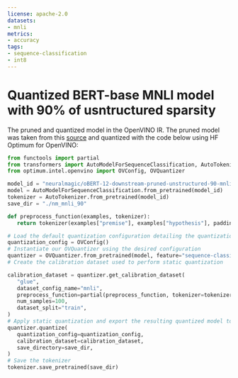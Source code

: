```yaml
---
license: apache-2.0
datasets:
- mnli
metrics:
- accuracy
tags:
- sequence-classification
- int8
---
```

 # Quantized BERT-base MNLI model with 90% of usntructured sparsity
 The pruned and quantized model in the OpenVINO IR. The pruned model was taken from this [source](https://huggingface.co/neuralmagic/oBERT-12-downstream-pruned-unstructured-90-mnli) and quantized with the code below using HF Optimum for OpenVINO:
 
 ```python
from functools import partial
from transformers import AutoModelForSequenceClassification, AutoTokenizer
from optimum.intel.openvino import OVConfig, OVQuantizer

model_id = "neuralmagic/oBERT-12-downstream-pruned-unstructured-90-mnli" #"typeform/distilbert-base-uncased-mnli" 
model = AutoModelForSequenceClassification.from_pretrained(model_id)
tokenizer = AutoTokenizer.from_pretrained(model_id)
save_dir = "./nm_mnli_90"

def preprocess_function(examples, tokenizer):
    return tokenizer(examples["premise"], examples["hypothesis"], padding="max_length", max_length=128, truncation=True)

# Load the default quantization configuration detailing the quantization we wish to apply
quantization_config = OVConfig()
# Instantiate our OVQuantizer using the desired configuration
quantizer = OVQuantizer.from_pretrained(model, feature="sequence-classification")
# Create the calibration dataset used to perform static quantization

calibration_dataset = quantizer.get_calibration_dataset(
    "glue",
    dataset_config_name="mnli",
    preprocess_function=partial(preprocess_function, tokenizer=tokenizer),
    num_samples=100,
    dataset_split="train",
)
# Apply static quantization and export the resulting quantized model to OpenVINO IR format
quantizer.quantize(
    quantization_config=quantization_config,
    calibration_dataset=calibration_dataset,
    save_directory=save_dir,
)
# Save the tokenizer
tokenizer.save_pretrained(save_dir)
 ```